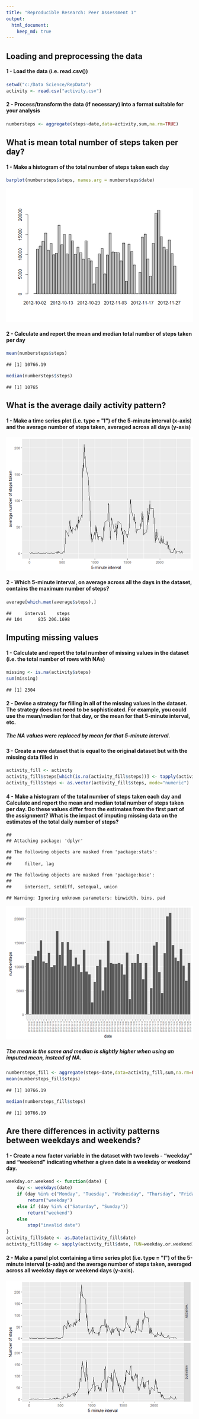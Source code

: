 ```yaml
---
title: "Reproducible Research: Peer Assessment 1"
output: 
  html_document:
    keep_md: true
---
```



## Loading and preprocessing the data

#### 1 - Load the data (i.e. read.csv())

```r
setwd("c:/Data Science/RepData")
activity <- read.csv("activity.csv")
```
#### 2 - Process/transform the data (if necessary) into a format suitable for your analysis

```r
numbersteps <- aggregate(steps~date,data=activity,sum,na.rm=TRUE)
```

## What is mean total number of steps taken per day?

#### 1 - Make a histogram of the total number of steps taken each day

```r
barplot(numbersteps$steps, names.arg = numbersteps$date)
```

![](PA1_template_files/figure-html/unnamed-chunk-3-1.png)<!-- -->

#### 2 - Calculate and report the mean and median total number of steps taken per day

```r
mean(numbersteps$steps)
```

```
## [1] 10766.19
```

```r
median(numbersteps$steps)
```

```
## [1] 10765
```

## What is the average daily activity pattern?
#### 1 - Make a time series plot (i.e. type = "l") of the 5-minute interval (x-axis) and the average number of steps taken, averaged across all days (y-axis)
![](PA1_template_files/figure-html/unnamed-chunk-5-1.png)<!-- -->

#### 2 - Which 5-minute interval, on average across all the days in the dataset, contains the maximum number of steps?

```r
average[which.max(average$steps),]
```

```
##     interval    steps
## 104      835 206.1698
```

## Imputing missing values
#### 1 - Calculate and report the total number of missing values in the dataset (i.e. the total number of rows with NAs)

```r
missing <- is.na(activity$steps)
sum(missing)
```

```
## [1] 2304
```
#### 2 - Devise a strategy for filling in all of the missing values in the dataset. The strategy does not need to be sophisticated. For example, you could use the mean/median for that day, or the mean for that 5-minute interval, etc.

##### The NA values were replaced by mean for that 5-minute interval.

#### 3 - Create a new dataset that is equal to the original dataset but with the missing data filled in

```r
activity_fill <- activity
activity_fill$steps[which(is.na(activity_fill$steps))] <- tapply(activity_fill$steps, activity_fill$interval, mean, na.rm=T, simplify=F )
activity_fill$steps <- as.vector(activity_fill$steps, mode="numeric")
```

#### 4 - Make a histogram of the total number of steps taken each day and Calculate and report the mean and median total number of steps taken per day. Do these values differ from the estimates from the first part of the assignment? What is the impact of imputing missing data on the estimates of the total daily number of steps?

```
## 
## Attaching package: 'dplyr'
```

```
## The following objects are masked from 'package:stats':
## 
##     filter, lag
```

```
## The following objects are masked from 'package:base':
## 
##     intersect, setdiff, setequal, union
```

```
## Warning: Ignoring unknown parameters: binwidth, bins, pad
```

![](PA1_template_files/figure-html/unnamed-chunk-9-1.png)<!-- -->

##### The mean is the same and median is slightly higher when using an imputed mean, instead of NA.

```r
numbersteps_fill <- aggregate(steps~date,data=activity_fill,sum,na.rm=FALSE)
mean(numbersteps_fill$steps)
```

```
## [1] 10766.19
```

```r
median(numbersteps_fill$steps)
```

```
## [1] 10766.19
```
## Are there differences in activity patterns between weekdays and weekends?
#### 1 - Create a new factor variable in the dataset with two levels - “weekday” and “weekend” indicating whether a given date is a weekday or weekend day.

```r
weekday.or.weekend <- function(date) {
    day <- weekdays(date)
    if (day %in% c("Monday", "Tuesday", "Wednesday", "Thursday", "Friday"))
        return("weekday")
    else if (day %in% c("Saturday", "Sunday"))
        return("weekend")
    else
        stop("invalid date")
}
activity_fill$date <- as.Date(activity_fill$date)
activity_fill$day <- sapply(activity_fill$date, FUN=weekday.or.weekend)
```
#### 2 - Make a panel plot containing a time series plot (i.e. type = "l") of the 5-minute interval (x-axis) and the average number of steps taken, averaged across all weekday days or weekend days (y-axis).
![](PA1_template_files/figure-html/unnamed-chunk-12-1.png)<!-- -->
    
